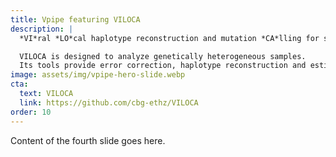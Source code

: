```yaml
---
title: Vpipe featuring VILOCA
description: |
  *VI*ral *LO*cal haplotype reconstruction and mutation *CA*lling for short and long read data

  VILOCA is designed to analyze genetically heterogeneous samples.
  Its tools provide error correction, haplotype reconstruction and estimation of the frequency of the different genetic variants present in a mixed sample.
image: assets/img/vpipe-hero-slide.webp
cta:
  text: VILOCA
  link: https://github.com/cbg-ethz/VILOCA
order: 10
---
```


Content of the fourth slide goes here.
